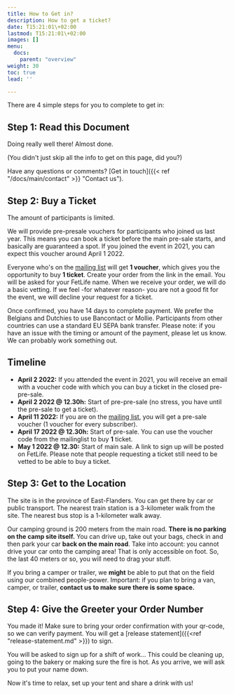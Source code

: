 ```yaml
---
title: How to Get in?
description: How to get a ticket?
date: T15:21:01\+02:00
lastmod: T15:21:01\+02:00
images: []
menu: 
  docs:
    parent: "overview"
weight: 30
toc: true
lead: ''

---
```

There are 4 simple steps for you to complete to get in:

## Step 1: Read this Document

Doing really well there! Almost done.

(You didn't just skip all the info to get on this page, did you?)

Have any questions or comments? [Get in touch]({{< ref "/docs/main/contact" >}} "Contact us").

## Step 2: Buy a Ticket

The amount of participants is limited.

We will provide pre-presale vouchers for participants who joined us last year. This means you can book a ticket before the main pre-sale starts, and basically are guaranteed a spot. If you joined the event in 2021, you can expect this voucher around April 1 2022. 

Everyone who's on the [mailing list](https://roguerope.be/pages/newsletter.html) will get **1 voucher**, which gives you the opportunity to buy **1 ticket**. Create your order from the link in the email. 
You will be asked for your FetLife name. When we receive your order, we will do a basic vetting. If we feel -for whatever reason- you are not a good fit for the event, we will decline your request for a ticket.

Once confirmed, you have 14 days to complete payment. We prefer the Belgians and Dutchies to use Bancontact or Mollie. Participants from other countries can use a standard EU SEPA bank transfer.
Please note: if you have an issue with the timing or amount of the payment, please let us know. We can probably work something out.

## Timeline

* **April 2 2022:** If you attended the event in 2021, you will receive an email with a voucher code with which you can buy a ticket in the closed pre-pre-sale.
* **April 2 2022 @ 12.30h:** Start of pre-pre-sale (no stress, you have until the pre-sale to get a ticket).
* **April 11 2022:** If you are on the [mailing list](https://roguerope.be/pages/newsletter.html), you will get a pre-sale voucher (1 voucher for every subscriber).
* **April 17 2022 @ 12.30h:** Start of pre-sale. You can use the voucher code from the mailinglist to buy **1** ticket.
* **May 1 2022 @ 12.30:** Start of main sale. A link to sign up will be posted on FetLife. Please note that people requesting a ticket still need to be vetted to be able to buy a ticket.

## Step 3: Get to the Location

The site is in the province of East-Flanders. You can get there by car or public transport. The nearest train station is a 3-kilometer walk from the site. The nearest bus stop is a 1-kilometer walk away.

Our camping ground is 200 meters from the main road. **There is no parking on the camp site itself.** You can drive up, take out your bags, check in and then park your car **back on the main road**.
Take into account: you cannot drive your car onto the camping area! That is only accessible on foot. So, the last 40 meters or so, you will need to drag your stuff.

If you bring a camper or trailer, we **might** be able to put that on the field using our combined people-power. Important: if you plan to bring a van, camper, or trailer, **contact us to make sure there is some space.**

## Step 4: Give the Greeter your Order Number

You made it! Make sure to bring your order confirmation with your qr-code, so we can verify payment. You will get a [release statement]({{<ref "release-statement.md" >}}) to sign.

You will be asked to sign up for a shift of work... This could be cleaning up, going to the bakery or making sure the fire is hot. As you arrive, we will ask you to put your name down.

Now it's time to relax, set up your tent and share a drink with us!
